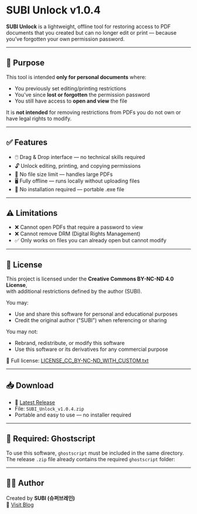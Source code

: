 # SUBI Unlock v1.0.4

**SUBI Unlock** is a lightweight, offline tool for restoring access to PDF documents that you created but can no longer edit or print — because you’ve forgotten your own permission password.

---

## 🧭 Purpose

This tool is intended **only for personal documents** where:
- You previously set editing/printing restrictions
- You’ve since **lost or forgotten** the permission password
- You still have access to **open and view** the file

It is **not intended** for removing restrictions from PDFs you do not own or have legal rights to modify.

---

## ✅ Features

- 🖱️ Drag & Drop interface — no technical skills required
- 🔓 Unlock editing, printing, and copying permissions
- 📁 No file size limit — handles large PDFs
- 🖥️ Fully offline — runs locally without uploading files
- 🚫 No installation required — portable .exe file

---

## ⚠️ Limitations

- ❌ Cannot open PDFs that require a password to view
- ❌ Cannot remove DRM (Digital Rights Management)
- ✅ Only works on files you can already open but cannot modify

---

## 📜 License

This project is licensed under the **Creative Commons BY-NC-ND 4.0 License**,  
with additional restrictions defined by the author (SUBI).

You may:
- Use and share this software for personal and educational purposes
- Credit the original author ("SUBI") when referencing or sharing

You may not:
- Rebrand, redistribute, or modify this software
- Use this software or its derivatives for any commercial purpose

📄 Full license: [LICENSE_CC_BY-NC-ND_WITH_CUSTOM.txt](./LICENSE_CC_BY-NC-ND_WITH_CUSTOM.txt)

---

## 📥 Download

- 🔗 [Latest Release](https://github.com/SUBI-Tools/subi-unlock/releases/latest)
- File: `SUBI_Unlock_v1.0.4.zip`
- Portable and easy to use — no installer required

---

## 🔧 Required: Ghostscript
To use this software, `ghostscript` must be included in the same directory.
The release `.zip` file already contains the required `ghostscript` folder:

---

## 👨‍💻 Author

Created by **SUBI (슈퍼브레인)**  
🔗 [Visit Blog](https://superbrainsb.tistory.com/85)  
